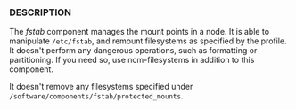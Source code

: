 ### DESCRIPTION

The _fstab_ component manages the mount points in a node. It is able
to manipulate `/etc/fstab`, and remount filesystems as specified by the
profile. It doesn't perform any dangerous operations, such as
formatting or partitioning. If you need so, use ncm-filesystems in
addition to this component.

It doesn't remove any filesystems specified under
`/software/components/fstab/protected_mounts`.
